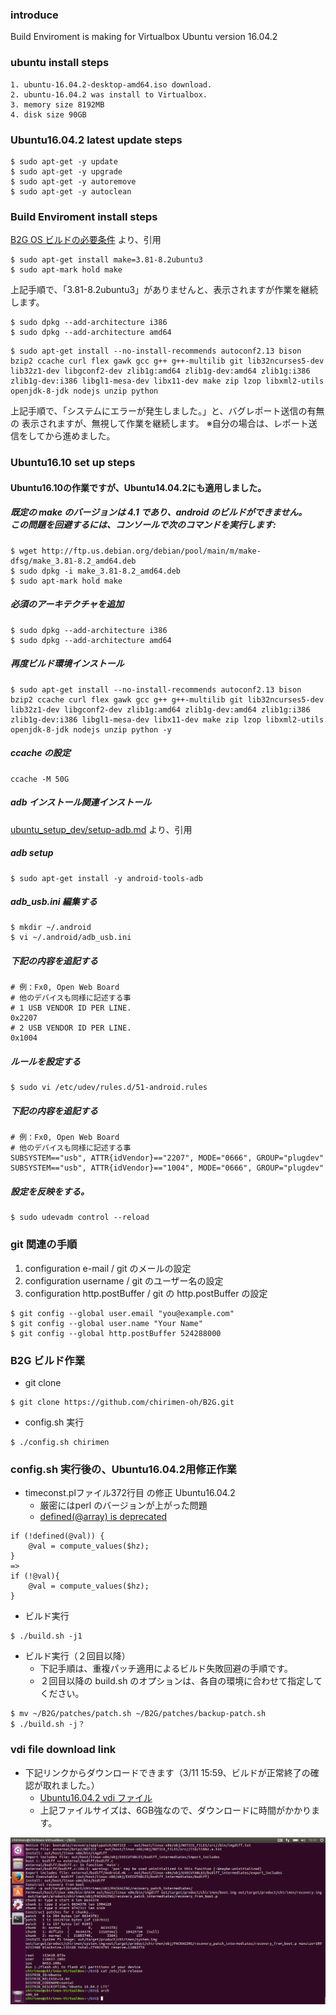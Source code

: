 
### introduce
Build Enviroment is making for Virtualbox
Ubuntu version 16.04.2

### ubuntu install steps
```
1. ubuntu-16.04.2-desktop-amd64.iso download.
2. ubuntu-16.04.2 was install to Virtualbox.
3. memory size 8192MB
4. disk size 90GB
```

### Ubuntu16.04.2 latest update steps
```
$ sudo apt-get -y update
$ sudo apt-get -y upgrade
$ sudo apt-get -y autoremove
$ sudo apt-get -y autoclean
```

### Build Enviroment install steps
[B2G OS ビルドの必要条件](https://developer.mozilla.org/ja/docs/Archive/B2G_OS/B2G_build_prerequisites) より、引用
```
$ sudo apt-get install make=3.81-8.2ubuntu3
$ sudo apt-mark hold make
```

上記手順で、「3.81-8.2ubuntu3」がありませんと、表示されますが作業を継続します。

```
$ sudo dpkg --add-architecture i386
$ sudo dpkg --add-architecture amd64
```

```
$ sudo apt-get install --no-install-recommends autoconf2.13 bison bzip2 ccache curl flex gawk gcc g++ g++-multilib git lib32ncurses5-dev lib32z1-dev libgconf2-dev zlib1g:amd64 zlib1g-dev:amd64 zlib1g:i386 zlib1g-dev:i386 libgl1-mesa-dev libx11-dev make zip lzop libxml2-utils openjdk-8-jdk nodejs unzip python
```

上記手順で、「システムにエラーが発生しました。」と、バグレポート送信の有無の
表示されますが、無視して作業を継続します。
※自分の場合は、レポート送信をしてから進めました。

### Ubuntu16.10 set up steps
#### Ubuntu16.10の作業ですが、Ubuntu14.04.2にも適用しました。

##### 既定の make のバージョンは 4.1 であり、android のビルドができません。<br />この問題を回避するには、コンソールで次のコマンドを実行します:
```
$ wget http://ftp.us.debian.org/debian/pool/main/m/make-dfsg/make_3.81-8.2_amd64.deb
$ sudo dpkg -i make_3.81-8.2_amd64.deb
$ sudo apt-mark hold make
```

##### 必須のアーキテクチャを追加
```
$ sudo dpkg --add-architecture i386
$ sudo dpkg --add-architecture amd64
```

#####  再度ビルド環境インストール
```
$ sudo apt-get install --no-install-recommends autoconf2.13 bison bzip2 ccache curl flex gawk gcc g++ g++-multilib git lib32ncurses5-dev lib32z1-dev libgconf2-dev zlib1g:amd64 zlib1g-dev:amd64 zlib1g:i386 zlib1g-dev:i386 libgl1-mesa-dev libx11-dev make zip lzop libxml2-utils openjdk-8-jdk nodejs unzip python -y
```

#####  ccache の設定
```
ccache -M 50G
```

#####  adb インストール関連インストール
[ubuntu_setup_dev/setup-adb.md](https://github.com/gurezo/ubuntu_setup_dev/blob/master/setup-adb.md) より、引用

#####  adb setup
 ```
$ sudo apt-get install -y android-tools-adb
```

#####  adb_usb.ini 編集する
```
$ mkdir ~/.android
$ vi ~/.android/adb_usb.ini
```

#####  下記の内容を追記する  
~~~~
# 例：Fx0, Open Web Board  
# 他のデバイスも同様に記述する事
# 1 USB VENDOR ID PER LINE.
0x2207
# 2 USB VENDOR ID PER LINE.
0x1004
~~~~

#####  ルールを設定する
```
$ sudo vi /etc/udev/rules.d/51-android.rules
```

#####   下記の内容を追記する
~~~~
# 例：Fx0, Open Web Board  
# 他のデバイスも同様に記述する事
SUBSYSTEM=="usb", ATTR{idVendor}=="2207", MODE="0666", GROUP="plugdev"
SUBSYSTEM=="usb", ATTR{idVendor}=="1004", MODE="0666", GROUP="plugdev"
~~~~

#####  設定を反映をする。
```
$ sudo udevadm control --reload
```

### git 関連の手順
1. configuration e-mail / git のメールの設定
2. configuration username / git のユーザー名の設定
3. configuration http.postBuffer / git の http.postBuffer の設定

```
$ git config --global user.email "you@example.com"
$ git config --global user.name "Your Name"
$ git config --global http.postBuffer 524288000
```

### B2G ビルド作業
- git clone
```
$ git clone https://github.com/chirimen-oh/B2G.git
```
- config.sh 実行
```
$ ./config.sh chirimen
```

### config.sh 実行後の、Ubuntu16.04.2用修正作業
- timeconst.plファイル372行目 の修正 Ubuntu16.04.2
  - 厳密にはperl のバージョンが上がった問題
  - [defined(@array) is deprecated](http://search.cpan.org/~rjbs/perl-5.16.0/pod/perldiag.pod#defined(@array)_is_deprecated)
```
if (!defined(@val)) {
    @val = compute_values($hz);
}
=>
if (!@val){
    @val = compute_values($hz);
}
```
- ビルド実行
```
$ ./build.sh -j1
```
- ビルド実行（２回目以降）
  - 下記手順は、重複パッチ適用によるビルド失敗回避の手順です。
  - ２回目以降の build.sh のオプションは、各自の環境に合わせて指定してください。
```
$ mv ~/B2G/patches/patch.sh ~/B2G/patches/backup-patch.sh
$ ./build.sh -j？
```

### vdi file download link
- 下記リンクからダウンロードできます（3/11 15:59、ビルドが正常終了の確認が取れました。）
  - [Ubuntu16.04.2 vdi ファイル](https://drive.google.com/open?id=0Bw4DSuL6h4j_RzJJb1VMTU9TSnM)
  - 上記ファイルサイズは、6GB強なので、ダウンロードに時間がかかります。

![ビルドが正常終了とバージョン](./img/build-ok.png)
